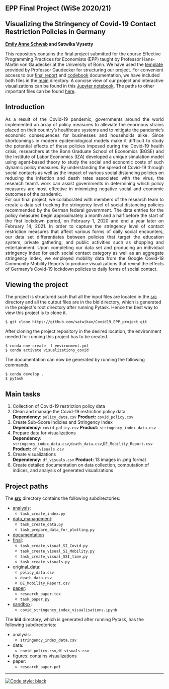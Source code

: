 ## EPP Final Project (WiSe 2020/21) <br /> <br /> Visualizing the Stringency of Covid-19 Contact Restriction Policies in Germany
**[Emily Anne Schwab](https://github.com/s6emschw) and Satwika Vysetty**

This repository contains the final project submitted for the course Effective Programming Practices for Economists (EPP) taught by Professor Hans-Martin von Gaudecker at the University of Bonn. We have used the [template](https://econ-project-templates.readthedocs.io/en/stable/index.html) provided by Professor Gaudecker for structuring our project. For convenient access to our [final report](https://github.com/satwikav/Covid19_EPP_project/blob/master/research_paper.pdf) and [codebook](https://github.com/satwikav/Covid19_EPP_project/blob/master/codebook.md) documentation, we have included both files in the [main](https://github.com/satwikav/Covid19_EPP_project) directory. A concise view of our project and interactive visualizations can be found in this [Jupyter notebook](https://github.com/satwikav/Covid19_EPP_project/blob/master/src/sandbox/covid_stringency_index_visualisations.ipynb). The paths to other important files can be found [here](#project-paths).

## Introduction
<p align="justify">
As a result of the Covid-19 pandemic, governments around the world implemented an array of policy measures to alleviate the enormous strains placed on their country’s healthcare systems and to mitigate the pandemic’s economic consequences for businesses and households alike. Since shortcomings in modern epidemiological models make it difficult to study the potential effects of these policies imposed during the Covid-19 health crisis, researchers at the Bonn Graduate School of Economics (BGSE) and the Institute of Labor Economics (IZA) developed a unique simulation model using agent-based theory to study the social and economic costs of such dynamic policy measures. By understanding the spread of Covid-19 through social contacts as well as the impact of various social distancing policies on reducing the infection and death rates associated with the virus, the research team’s work can assist governments in determining which policy measures are most effective in minimizing negative social and economic outcomes of the pandemic. <br />
For our final project, we collaborated with members of the research team to create a data set tracking the stringency level of social distancing policies recommended by the German federal government. The data entries for the policy measures begin approximately a month and a half before the start of the first lockdown period, on February 1, 2020 and end a year later on February 14, 2021. In order to capture the stringency level of contact restriction measures that affect various forms of daily social encounters, our data set differentiates between policies that target the education system, private gathering, and public activities such as shopping and entertainment. Upon completing our data set and producing an individual stringency index for each social contact category as well as an aggregate stringency index, we employed mobility data from the Google Covid-19 Community Mobility Reports to produce visualizations that reveal the effects of Germany’s Covid-19 lockdown policies to daily forms of social contact.
</p>

## Viewing the project
The project is structured such that all the input files are located in the [src](https://github.com/satwikav/Covid19_EPP_project/tree/master/src) directory and all the output files are in the bld directory, which is generated in the project's root directory after running Pytask. Hence the best way to view this project is to clone it.
```
$ git clone https://github.com/satwikav/Covid19_EPP_project.git
```
After cloning the project repository in the desired location, the environment needed for running this project has to be created.
```
$ conda env create -f environment.yml
$ conda activate visualizations_covid
```
The documentation can now be generated by running the following commands.
```
$ conda develop .
$ pytask
```

## Main tasks
1. Collection of Covid-19 restriction policy data
2. Clean and manage the Covid-19 restriction policy data <br />
**Dependency:** `policy_data.csv` **Product:** `covid_policy.csv`
3. Create Sub-Score Indicies and Stringency Index <br />
**Dependency:** `covid_policy.csv` **Product:** `stringency_index_data.csv`
4. Prepare data for visualizations <br />
**Dependency:** `stringency_index_data.csv`,`death_data.csv`,`DE_Mobility_Report.csv` **Product:** `df_visuals.csv`
5. Create visualizations <br />
**Dependency:** `df_visuals.csv` **Product:** 13 images in .png format
6. Create detailed documentation on data collection, computation of indices, and analysis of generated visualizations

## Project paths
The [**src**](https://github.com/satwikav/Covid19_EPP_project/tree/master/src) directory contains the following subdirectories:
- [analysis](https://github.com/satwikav/Covid19_EPP_project/tree/master/src/analysis):
   - `task_create_index.py`
- [data_management](https://github.com/satwikav/Covid19_EPP_project/tree/master/src/data_management):
   - `task_create_data.py`
   - `task_prepare_data_for_plotting.py`
- [documentation](https://github.com/satwikav/Covid19_EPP_project/tree/master/src/documentation)
- [final](https://github.com/satwikav/Covid19_EPP_project/tree/master/src/final):
   - `task_create_visual_SI_Covid.py`
   - `task_create_visual_SI_Mobility.py`
   - `task_create_visual_SSI_time.py`
   - `task_create_visuals.py`
- [original_data](https://github.com/satwikav/Covid19_EPP_project/tree/master/src/original_data):
   - `policy_data.csv`
   - `death_data.csv`
   - `DE_Mobility_Report.csv`
- [paper](https://github.com/satwikav/Covid19_EPP_project/tree/master/src/paper):
   - `research_paper.tex`
   - `task_paper.py`
- [sandbox](https://github.com/satwikav/Covid19_EPP_project/tree/master/src/sandbox):
   - `covid_stringency_index_visualisations.ipynb`

The **bld** directory, which is generated after running Pytask, has the following subdirectories:
- analysis:
   - `stringency_index_data.csv`
- data:
   - `covid_policy.csv`,`df_visuals.csv`
- figures: contains visualizations
- paper:
   - `research_paper.pdf`
---
 <a href="https://github.com/psf/black"><img alt="Code style: black" src="https://img.shields.io/badge/code%20style-black-000000.svg"></a>
